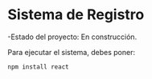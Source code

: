 <h1>Sistema de Registro</h1> 

-Estado del proyecto: En construcción.

Para ejecutar el sistema, debes poner: 

```npm install react```
